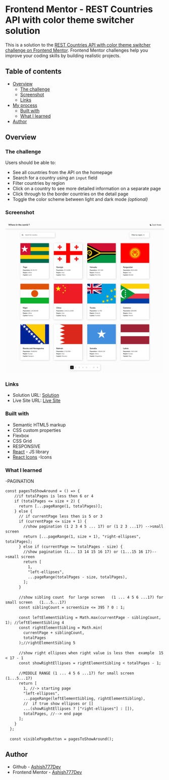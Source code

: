 # Frontend Mentor - REST Countries API with color theme switcher solution

This is a solution to the [REST Countries API with color theme switcher challenge on Frontend Mentor](https://www.frontendmentor.io/challenges/rest-countries-api-with-color-theme-switcher-5cacc469fec04111f7b848ca). Frontend Mentor challenges help you improve your coding skills by building realistic projects. 

## Table of contents

- [Overview](#overview)
  - [The challenge](#the-challenge)
  - [Screenshot](#screenshot)
  - [Links](#links)
- [My process](#my-process)
  - [Built with](#built-with)
  - [What I learned](#what-i-learned)
- [Author](#author)



## Overview

### The challenge

Users should be able to:

- See all countries from the API on the homepage
- Search for a country using an `input` field
- Filter countries by region
- Click on a country to see more detailed information on a separate page
- Click through to the border countries on the detail page
- Toggle the color scheme between light and dark mode *(optional)*

### Screenshot

![](./screenshot.jpg)


### Links

- Solution URL: [Solution](https://github.com/Ashish777Dev/Rest-Country-Api)
- Live Site URL: [Live Site](https://where-in-world-io.netlify.app/)



### Built with

- Semantic HTML5 markup
- CSS custom properties
- Flexbox
- CSS Grid
- RESPONSIVE
- [React](https://reactjs.org/) - JS library
- [React Icons](https://react-icons.github.io/react-icons/) -Icons 



### What I learned

-PAGINATION 

```
const pagesToShowAround = () => {
    //if totalPages is less then 6 or 4
    if (totalPages <= size + 2) {
      return [...pageRange(1, totalPages)];
    } else {
      // if currentPage less then is 5 or 3
      if (currentPage <= size + 1) {
        //show pagination (1 2 3 4 5 ... 17) or (1 2 3 ...17) -->small screen
        return [...pageRange(1, size + 1), "right-ellipses", totalPages];
      } else if (currentPage >= totalPages - size) {
        //show pagination (1... 13 14 15 16 17) or (1...15 16 17)-->small screen
        return [
          1,
          "left-ellipses",
          ...pageRange(totalPages - size, totalPages),
        ];
      }

      //show sibling count  for large screen   (1 ... 4 5 6 ...17) for small screen   (1...5...17)
      const siblingCount = screenSize <= 395 ? 0 : 1;

      const leftElementSibling = Math.max(currentPage - siblingCount, 1); //leftElementSibling 4
      const rightElementSibling = Math.min(
        currentPage + siblingCount,
        totalPages
      );//rightElementSibling 5

      //show right ellipses when right value is less then  example  15 < 17 - 1
      const showRightEllipses = rightElementSibling < totalPages - 1;

      //MIDDLE RANGE (1 ... 4 5 6 ...17) for small screen   (1...5...17)
      return [
        1, //-> starting page
        "left-ellipses",
        ...pageRange(leftElementSibling, rightElementSibling),
        //  if true show ellipses or []
        ...(showRightEllipses ? ["right-ellipses"] : []),
        totalPages, //--> end page
      ];
    }
  };

  const visiblePageButton = pagesToShowAround();
```


## Author

- Github - [Ashish777Dev](https://github.com/Ashish777Dev)
- Frontend Mentor - [Ashish777Dev](https://www.frontendmentor.io/profile/Ashish777Dev)


